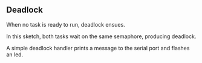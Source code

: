 Deadlock
--------

When no task is ready to run, deadlock ensues.

In this sketch, both tasks wait on the same semaphore, producing deadlock.

A simple deadlock handler prints a message to the serial port and flashes
an led.
